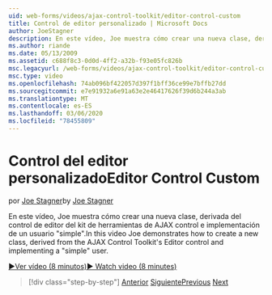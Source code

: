 ```yaml
---
uid: web-forms/videos/ajax-control-toolkit/editor-control-custom
title: Control de editor personalizado | Microsoft Docs
author: JoeStagner
description: En este vídeo, Joe muestra cómo crear una nueva clase, derivada del control de editor del kit de herramientas de AJAX control e implementación de un usuario "simple".
ms.author: riande
ms.date: 05/13/2009
ms.assetid: c688f8c3-0d0d-4ff2-a32b-f93e05fc826b
msc.legacyurl: /web-forms/videos/ajax-control-toolkit/editor-control-custom
msc.type: video
ms.openlocfilehash: 74ab096bf422057d397f1bff36ce99e7bffb27dd
ms.sourcegitcommit: e7e91932a6e91a63e2e46417626f39d6b244a3ab
ms.translationtype: MT
ms.contentlocale: es-ES
ms.lasthandoff: 03/06/2020
ms.locfileid: "78455809"
---
```

# <a name="editor-control-custom"></a><span data-ttu-id="06938-103">Control del editor personalizado</span><span class="sxs-lookup"><span data-stu-id="06938-103">Editor Control Custom</span></span>

<span data-ttu-id="06938-104">por [Joe Stagner](https://github.com/JoeStagner)</span><span class="sxs-lookup"><span data-stu-id="06938-104">by [Joe Stagner](https://github.com/JoeStagner)</span></span>

<span data-ttu-id="06938-105">En este vídeo, Joe muestra cómo crear una nueva clase, derivada del control de editor del kit de herramientas de AJAX control e implementación de un usuario "simple".</span><span class="sxs-lookup"><span data-stu-id="06938-105">In this video Joe demonstrates how to create a new class, derived from the AJAX Control Toolkit's Editor control and implementing a "simple" user.</span></span>

[<span data-ttu-id="06938-106">&#9654;Ver vídeo (8 minutos)</span><span class="sxs-lookup"><span data-stu-id="06938-106">&#9654; Watch video (8 minutes)</span></span>](https://channel9.msdn.com/Blogs/ASP-NET-Site-Videos/editor-control-custom)

> [!div class="step-by-step"]
> <span data-ttu-id="06938-107">[Anterior](editor-control.md)
> [Siguiente](create-a-new-custom-extender.md)</span><span class="sxs-lookup"><span data-stu-id="06938-107">[Previous](editor-control.md)
[Next](create-a-new-custom-extender.md)</span></span>
